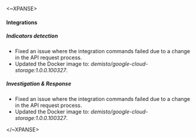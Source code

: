 <~XPANSE>

#### Integrations

##### Indicators detection

- Fixed an issue where the integration commands failed due to a change in the API request process.
- Updated the Docker image to: *demisto/google-cloud-storage:1.0.0.100327*.

##### Investigation & Response

- Fixed an issue where the integration commands failed due to a change in the API request process.
- Updated the Docker image to: *demisto/google-cloud-storage:1.0.0.100327*.

</~XPANSE>